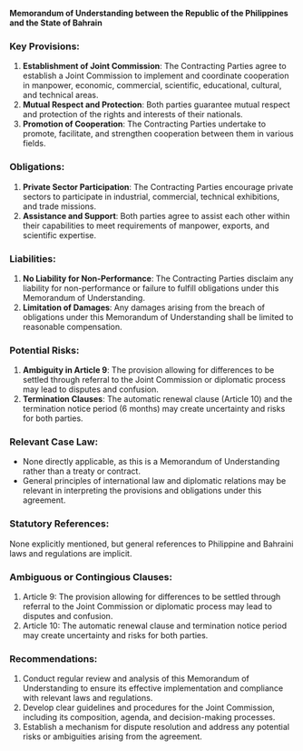 **Memorandum of Understanding between the Republic of the Philippines and the State of Bahrain**

### **Key Provisions:**

1. **Establishment of Joint Commission**: The Contracting Parties agree to establish a Joint Commission to implement and coordinate cooperation in manpower, economic, commercial, scientific, educational, cultural, and technical areas.
2. **Mutual Respect and Protection**: Both parties guarantee mutual respect and protection of the rights and interests of their nationals.
3. **Promotion of Cooperation**: The Contracting Parties undertake to promote, facilitate, and strengthen cooperation between them in various fields.

### **Obligations:**

1. **Private Sector Participation**: The Contracting Parties encourage private sectors to participate in industrial, commercial, technical exhibitions, and trade missions.
2. **Assistance and Support**: Both parties agree to assist each other within their capabilities to meet requirements of manpower, exports, and scientific expertise.

### **Liabilities:**

1. **No Liability for Non-Performance**: The Contracting Parties disclaim any liability for non-performance or failure to fulfill obligations under this Memorandum of Understanding.
2. **Limitation of Damages**: Any damages arising from the breach of obligations under this Memorandum of Understanding shall be limited to reasonable compensation.

### **Potential Risks:**

1. **Ambiguity in Article 9**: The provision allowing for differences to be settled through referral to the Joint Commission or diplomatic process may lead to disputes and confusion.
2. **Termination Clauses**: The automatic renewal clause (Article 10) and the termination notice period (6 months) may create uncertainty and risks for both parties.

### **Relevant Case Law:**

* None directly applicable, as this is a Memorandum of Understanding rather than a treaty or contract.
* General principles of international law and diplomatic relations may be relevant in interpreting the provisions and obligations under this agreement.

### **Statutory References:**

None explicitly mentioned, but general references to Philippine and Bahraini laws and regulations are implicit.

### **Ambiguous or Contingious Clauses:**

1. Article 9: The provision allowing for differences to be settled through referral to the Joint Commission or diplomatic process may lead to disputes and confusion.
2. Article 10: The automatic renewal clause and termination notice period may create uncertainty and risks for both parties.

### **Recommendations:**

1. Conduct regular review and analysis of this Memorandum of Understanding to ensure its effective implementation and compliance with relevant laws and regulations.
2. Develop clear guidelines and procedures for the Joint Commission, including its composition, agenda, and decision-making processes.
3. Establish a mechanism for dispute resolution and address any potential risks or ambiguities arising from the agreement.